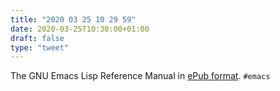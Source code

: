 ```yaml
---
title: "2020 03 25 10 29 59"
date: 2020-03-25T10:30:00+01:00
draft: false
type: "tweet"
---
```

The GNU Emacs Lisp Reference Manual in [ePub format](https://gitlab.com/emacs-manuals/refer-el). `#emacs`
